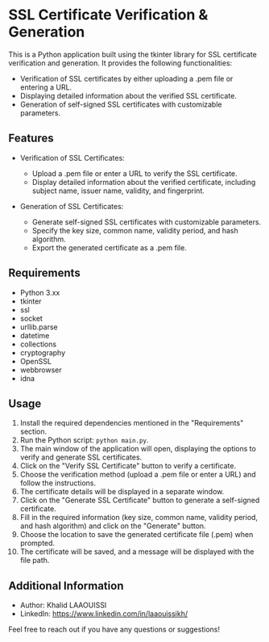 # SSL Certificate Verification & Generation

This is a Python application built using the tkinter library for SSL certificate verification and generation. It provides the following functionalities:

- Verification of SSL certificates by either uploading a .pem file or entering a URL.
- Displaying detailed information about the verified SSL certificate.
- Generation of self-signed SSL certificates with customizable parameters.

## Features

- Verification of SSL Certificates:
  - Upload a .pem file or enter a URL to verify the SSL certificate.
  - Display detailed information about the verified certificate, including subject name, issuer name, validity, and fingerprint.

- Generation of SSL Certificates:
  - Generate self-signed SSL certificates with customizable parameters.
  - Specify the key size, common name, validity period, and hash algorithm.
  - Export the generated certificate as a .pem file.

## Requirements

- Python 3.xx
- tkinter
- ssl
- socket
- urllib.parse
- datetime
- collections
- cryptography
- OpenSSL
- webbrowser
- idna

## Usage

1. Install the required dependencies mentioned in the "Requirements" section.
2. Run the Python script: `python main.py`.
3. The main window of the application will open, displaying the options to verify and generate SSL certificates.
4. Click on the "Verify SSL Certificate" button to verify a certificate.
5. Choose the verification method (upload a .pem file or enter a URL) and follow the instructions.
6. The certificate details will be displayed in a separate window.
7. Click on the "Generate SSL Certificate" button to generate a self-signed certificate.
8. Fill in the required information (key size, common name, validity period, and hash algorithm) and click on the "Generate" button.
9. Choose the location to save the generated certificate file (.pem) when prompted.
10. The certificate will be saved, and a message will be displayed with the file path.

## Additional Information

- Author: Khalid LAAOUISSI
- LinkedIn: https://www.linkedin.com/in/laaouissikh/

Feel free to reach out if you have any questions or suggestions!
